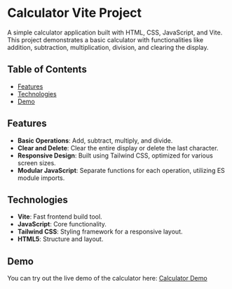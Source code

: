 # Calculator Vite Project

A simple calculator application built with HTML, CSS, JavaScript, and Vite. This project demonstrates a basic calculator with functionalities like addition, subtraction, multiplication, division, and clearing the display.

## Table of Contents
- [Features](#features)
- [Technologies](#technologies)
- [Demo](#demo)

## Features

- **Basic Operations**: Add, subtract, multiply, and divide.
- **Clear and Delete**: Clear the entire display or delete the last character.
- **Responsive Design**: Built using Tailwind CSS, optimized for various screen sizes.
- **Modular JavaScript**: Separate functions for each operation, utilizing ES module imports.

## Technologies

- **Vite**: Fast frontend build tool.
- **JavaScript**: Core functionality.
- **Tailwind CSS**: Styling framework for a responsive layout.
- **HTML5**: Structure and layout.

## Demo

You can try out the live demo of the calculator here: [Calculator Demo](https://calculator-snl.netlify.app/)
